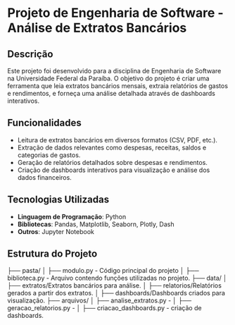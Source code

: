 # Projeto de Engenharia de Software - Análise de Extratos Bancários

## Descrição

Este projeto foi desenvolvido para a disciplina de Engenharia de Software na Universidade Federal da Paraíba. O objetivo do projeto é criar uma ferramenta que leia extratos bancários mensais, extraia relatórios de gastos e rendimentos, e forneça uma análise detalhada através de dashboards interativos.

## Funcionalidades

- Leitura de extratos bancários em diversos formatos (CSV, PDF, etc.).
- Extração de dados relevantes como despesas, receitas, saldos e categorias de gastos.
- Geração de relatórios detalhados sobre despesas e rendimentos.
- Criação de dashboards interativos para visualização e análise dos dados financeiros.

## Tecnologias Utilizadas

- **Linguagem de Programação**: Python
- **Bibliotecas**: Pandas, Matplotlib, Seaborn, Plotly, Dash
- **Outros**: Jupyter Notebook

## Estrutura do Projeto


├── pasta/
│   ├── modulo.py - Código principal do projeto
│   ├── biblioteca.py - Arquivo contendo funções utilizadas no projeto.
├── data/
│   ├── extratos/Extratos bancários para análise.
│   ├── relatorios/Relatórios gerados a partir dos extratos.
│   ├── dashboards/Dashboards criados para visualização.
├── arquivos/
│   ├── analise_extratos.py - 
│   ├── geracao_relatorios.py - 
│   ├── criacao_dashboards.py - criação de dashboards.
